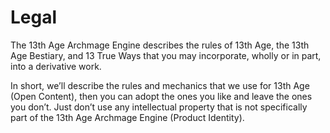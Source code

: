 # Legal

The 13th Age Archmage Engine describes the rules of 13th Age, the 13th Age Bestiary, and 13 True Ways that you may incorporate, wholly or in part, into a derivative work.

In short, we’ll describe the rules and mechanics that we use for 13th Age (Open Content), then you can adopt the ones you like and leave the ones you don’t. Just don’t use any intellectual property that is not specifically part of the 13th Age Archmage Engine (Product Identity).